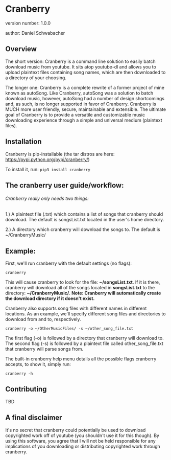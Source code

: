 Cranberry
===============================

version number: 1.0.0

author: Daniel Schwabacher

Overview
--------
The short version: Cranberry is a command line solution to easily batch download music from youtube. It sits atop youtube-dl and allows you to upload plaintext files containing song names, which are then downloaded to a directory of your choosing.

The longer one: Cranberry is a complete rewrite of a former project of mine known as autoSong. Like Cranberry, autoSong was a solution to batch download music, however, autoSong had a number of design shortcomings and, as such, is no longer supported in favor of Cranberry. Cranberry is MUCH more user friendly, secure, maintainable and extensible. The ultimate goal of Cranberry is to provide a versatile and customizable music downloading experience through a simple and universal medium (plaintext files).

Installation
--------------------

Cranberry is pip-installable
(the tar distros are here: https://pypi.python.org/pypi/cranberry/)

To install it, run:
```pip3 install cranberry```


The cranberry user guide/workflow:
-------------

###### Cranberry really only needs two things:

1.) A plaintext file (.txt) which contains a list of songs that cranberry should download. The default is songsList.txt located in the user's home directory.

2.) A directory which cranberry will download the songs to. The default is ~/CranberryMusic/

Example:
-------
First, we'll run cranberry with the default settings (no flags):

```cranberry```

This will cause cranberry to look for the file: **~/songsList.txt**. If it is there, cranberry will download all of the songs located in **songsList.txt** to the directory: **~/CranberryMusic/**. **Note: Cranberry will automatically create the download directory if it doesn't exist.**


Cranberry also supports song files with different names in different locations. As an example, we'll specify different song files and directories to download from and to, respectively.

```cranberry -o ~/OtherMusicFiles/ -s ~/other_song_file.txt```

The first flag (-o) is followed by a directory that cranberry will download to. The second flag (-s) is followed by a plaintext file called other_song_file.txt that cranberry will parse songs from.

The built-in cranberry help menu details all the possible flags cranberry accepts, to show it, simply run:

```cranberry -h```

Contributing
---------
TBD

A final disclaimer
-----------
It's no secret that cranberry could potentially be used to download copyrighted work off of youtube (you shouldn't use it for this though). By using this software, you agree that I will not be held responsible for any implications of you downloading or distributing copyrighted work through cranberry.
